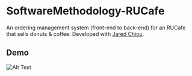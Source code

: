 # SoftwareMethodology-RUCafe
An ordering management system (front-end to back-end) for an RUCafe that sells donuts &amp; coffee. Developed with [Jared Chiou](https://github.com/jared-chiou).
## Demo
![Alt Text](http://g.recordit.co/GyeGIrnmDg.gif)
